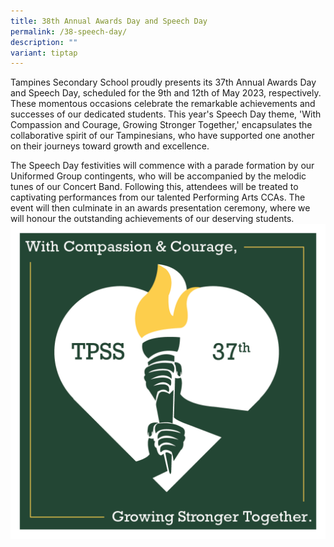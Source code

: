```yaml
---
title: 38th Annual Awards Day and Speech Day
permalink: /38-speech-day/
description: ""
variant: tiptap
---
```

Tampines Secondary School proudly presents its 37th Annual Awards Day and Speech Day, scheduled for the 9th and 12th of May 2023, respectively. These momentous occasions celebrate the remarkable achievements and successes of our dedicated students. This year's Speech Day theme, 'With Compassion and Courage, Growing Stronger Together,' encapsulates the collaborative spirit of our Tampinesians, who have supported one another on their journeys toward growth and excellence.

The Speech Day festivities will commence with a parade formation by our Uniformed Group contingents, who will be accompanied by the melodic tunes of our Concert Band. Following this, attendees will be treated to captivating performances from our talented Performing Arts CCAs. The event will then culminate in an awards presentation ceremony, where we will honour the outstanding achievements of our deserving students.
![](/images/37th%20speech%20and%20award%20day%20logo.png)